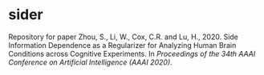 # sider

Repository for paper Zhou, S., Li, W., Cox, C.R. and Lu, H., 2020. Side Information Dependence as a Regularizer for Analyzing Human Brain Conditions across Cognitive Experiments. In *Proceedings of the 34th AAAI Conference on Artificial Intelligence (AAAI 2020)*.
